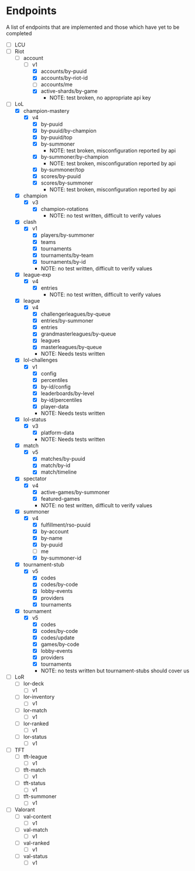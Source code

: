 # Endpoints

A list of endpoints that are implemented and those which have yet to be completed

- [ ] LCU
- [ ] Riot
    - [ ] account
        - [ ] v1
            - [x] accounts/by-puuid
            - [x] accounts/by-riot-id
            - [ ] accounts/me
            - [x] active-shards/by-game
                - NOTE: test broken, no appropriate api key
- [ ] LoL
    - [x] champion-mastery
        - [x] v4
            - [x] by-puuid
            - [x] by-puuid/by-champion
            - [x] by-puuid/top
            - [x] by-summoner
                - NOTE: test broken, misconfiguration reported by api
            - [x] by-summoner/by-champion
                - NOTE: test broken, misconfiguration reported by api
            - [x] by-summoner/top
            - [x] scores/by-puuid
            - [x] scores/by-summoner
                - NOTE: test broken, misconfiguration reported by api
    - [x] champion
        - [x] v3
            - [x] champion-rotations
                - NOTE: no test written, difficult to verify values
    - [x] clash
        - [x] v1
            - [x] players/by-summoner
            - [x] teams
            - [x] tournaments
            - [x] tournaments/by-team
            - [x] tournaments/by-id
            - NOTE: no test written, difficult to verify values
    - [x] league-exp
        - [x] v4
            - [x] entries
                - NOTE: no test written, difficult to verify values
    - [x] league
        - [x] v4
            - [x] challengerleagues/by-queue
            - [x] entries/by-summoner
            - [x] entries
            - [x] grandmasterleagues/by-queue
            - [x] leagues
            - [x] masterleagues/by-queue
            - NOTE: Needs tests written
    - [x] lol-challenges
        - [x] v1
            - [x] config
            - [x] percentiles
            - [x] by-id/config
            - [x] leaderboards/by-level
            - [x] by-id/percentiles
            - [x] player-data
            - NOTE: Needs tests written
    - [x] lol-status
        - [x] v3
            - [x] platform-data
            - NOTE: Needs tests written
    - [x] match
        - [x] v5
            - [x] matches/by-puuid
            - [x] match/by-id
            - [x] match/timeline
    - [x] spectator
        - [x] v4
            - [x] active-games/by-summoner
            - [x] featured-games
            - NOTE: no test written, difficult to verify values
    - [x] summoner
        - [x] v4
            - [x] fulfillment/rso-puuid
            - [x] by-account
            - [x] by-name
            - [x] by-puuid
            - [ ] me
            - [x] by-summoner-id
    - [x] tournament-stub
        - [x] v5
            - [x] codes
            - [x] codes/by-code
            - [x] lobby-events
            - [x] providers
            - [x] tournaments
    - [x] tournament
        - [x] v5
            - [x] codes
            - [x] codes/by-code
            - [x] codes/update
            - [x] games/by-code
            - [x] lobby-events
            - [x] providers
            - [x] tournaments
            - NOTE: no tests written but tournament-stubs should cover us
- [ ] LoR
    - [ ] lor-deck
        - [ ] v1
    - [ ] lor-inventory
        - [ ] v1
    - [ ] lor-match
        - [ ] v1
    - [ ] lor-ranked
        - [ ] v1
    - [ ] lor-status
        - [ ] v1
- [ ] TFT
    - [ ] tft-league
        - [ ] v1
    - [ ] tft-match
        - [ ] v1
    - [ ] tft-status
        - [ ] v1
    - [ ] tft-summoner
        - [ ] v1
- [ ] Valorant
    - [ ] val-content
        - [ ] v1
    - [ ] val-match
        - [ ] v1
    - [ ] val-ranked
        - [ ] v1
    - [ ] val-status
        - [ ] v1
